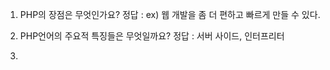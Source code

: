 1. PHP의 장점은 무엇인가요?
정답 : ex) 웹 개발을 좀 더 편하고 빠르게 만들 수 있다.

2. PHP언어의 주요적 특징들은 무엇일까요?
정답 : 서버 사이드, 인터프리터

3. 
